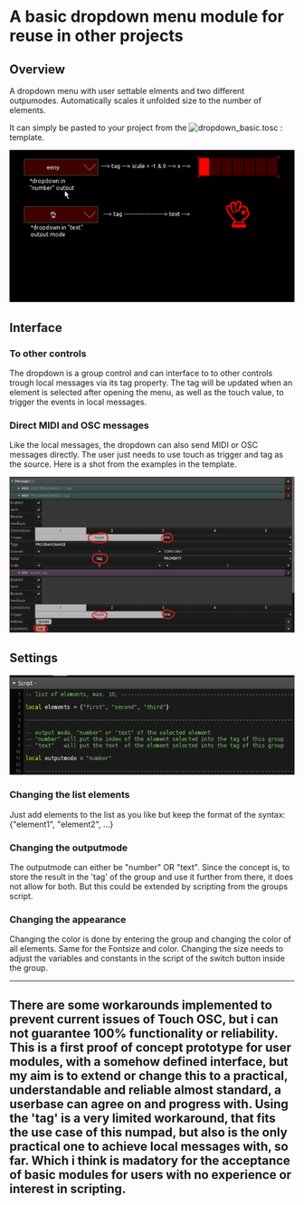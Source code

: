 # A basic dropdown menu module for reuse in other projects

## Overview

A dropdown menu with user settable elments and two different outpumodes. Automatically scales it unfolded size to the number of elements.

It can simply be pasted to your project from the ![dropdown_basic.tosc :](dropdown_basic.tosc) template.

![numpad](pics/preview.gif) 

## Interface

### To other controls

The dropdown is a group control and can interface to to other controls trough local messages via its tag property. The tag will be updated when an element is selected after opening the menu, as well as the touch value, to trigger the events in local messages.

### Direct MIDI and OSC messages

Like the local messages, the dropdown can also send MIDI or OSC messages directly. The user just needs to use touch as trigger and tag as the source. Here is a shot from the examples in the template.

![directmidiosc](pics/direct_midi_osc.png)


## Settings

![setelements](pics/settings.png)
 
### Changing the list elements

Just add elements to the list as you like but keep the format of the syntax: {"element1", "element2", ...}

### Changing the outputmode

The outputmode can either be "number" OR "text". Since the concept is, to store the result in the 'tag' of the group and use it further from there, it does not allow for both. But this could be extended by scripting from the groups script.

### Changing the appearance

Changing the color is done by entering the group and changing the color of all elements. Same for the Fontsize and color. Changing the size needs to adjust the variables and constants in the script of the switch button inside the group.

---
There are some workarounds implemented to prevent current issues of Touch OSC, but i can not guarantee 100% functionality or reliability. 
This is a first proof of concept prototype for user modules, with a somehow defined interface, but my aim is to extend or change this to a practical, understandable and reliable almost standard, a userbase can agree on and progress with. 
Using the 'tag' is a very limited workaround, that fits the use case of this numpad, but also is the only practical one to achieve local messages with, so far. Which i think is madatory for the acceptance of basic modules for users with no experience or interest in scripting.
---









